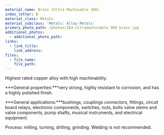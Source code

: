 ```yaml
---
material_name: Brass (Ultra Machinable 360)
index_letter: B
material_class: Metals
material_subclass: 'Metals: Alloy Metals'
primary_photo_path: /photos/103-ultramachinable 360 brass.jpg
additional_photos:
  - additional_photo_path:
links:
  - link_title:
    link_address:
files:
  - file_name:
    file_path:
---
```



Highest rated copper alloy with high machinability.

***General properties:***very strong, highly resistant to corrosion, and has a highly polished finish.

***General applications:***bushings, couplings connectors, fittings, circuit board relays, electronic components, switches, nuts, bolts valve stems and valve components, pump shafts, musical instruments, and electrical equipment.

Process: milling, turning, drilling, grinding. Welding is not recommended.
